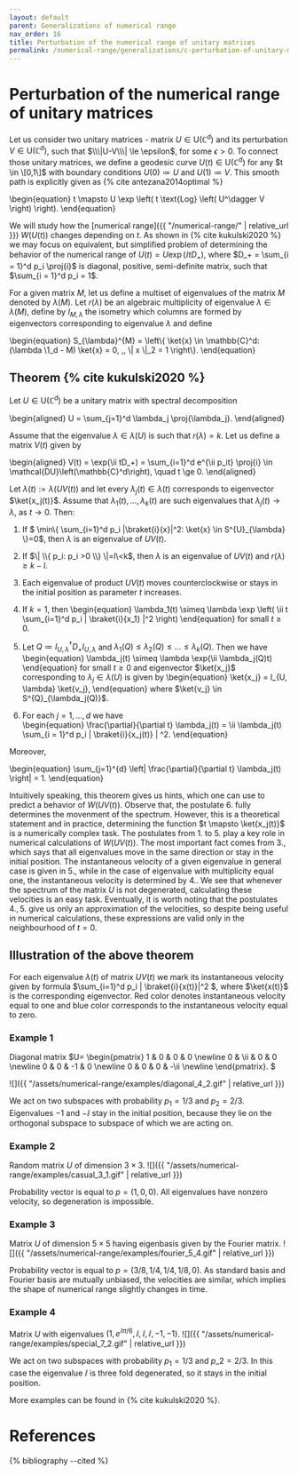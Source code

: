 ```yaml
---
layout: default
parent: Generalizations of numerical range
nav_order: 16
title: Perturbation of the numerical range of unitary matrices
permalink: /numerical-range/generalizations/c-perturbation-of-unitary-matrix-numerical-range/
---
```

# Perturbation of the numerical range of unitary matrices

Let us consider two unitary matrices - matrix $U \in \mathrm{U}(\mathbb{C}^d)$
and its perturbation $V \in \mathrm{U}(\mathbb{C}^d)$, such that $\\\|U-V\\\| \le \epsilon$, for some $\epsilon > 0$.
To connect those unitary matrices, we define a geodesic curve $U(t) \in \mathrm{U}(\mathbb{C}^d)$
for any $t \in \[0,1\]$ with boundary conditions $U(0) \coloneqq U$ and $U(1) \coloneqq V$. 
This smooth path is explicitly given as {% cite antezana2014optimal %} 

\begin{equation}
t \mapsto U \exp \left( t \text{Log} \left( U^\dagger V \right) \right). 
\end{equation}

We will study how the [numerical range]({{ "/numerical-range/" | relative_url }}) $W(U(t))$ changes depending on $t$. As shown in 
{% cite kukulski2020 %} we may focus on equivalent, but simplified problem of determining the behavior
of the numerical range of $U(t) = U \exp \left( \ii t D_+ \right)$, where $D_+ = \sum_{i = 1}^d p_i \proj{i}$ is diagonal, positive, 
semi-definite matrix, such that $\sum_{i = 1}^d p_i = 1$.

For a given matrix $M$, let us define a multiset of eigenvalues of the matrix $M$ denoted by $\lambda(M)$. Let 
$r(\lambda)$ be an algebraic multiplicity of eigenvalue $\lambda \in \lambda(M)$, define by $I_{M, \lambda}$ the isometry which
columns are formed by eigenvectors corresponding to eigenvalue $\lambda$ and define

\begin{equation}
S_{\lambda}^{M} = \left\\{ \ket{x} \in \mathbb{C}^d: (\lambda \1_d - M) \ket{x} = 0, \,\, \\\| x \\\|_2 = 1 \right\\}.
\end{equation}

## Theorem {% cite kukulski2020 %}

Let $U \in \mathrm{U}(\mathbb{C}^d)$ be a unitary matrix with spectral
decomposition 

\begin{aligned}
    U = \sum_{j=1}^d \lambda_j \proj{\lambda_j}.
\end{aligned}

Assume that the eigenvalue $\lambda \in \lambda(U)$ is such that $r(\lambda) = k$. Let us define a matrix 
$V(t)$ given by 

\begin{aligned}
    V(t) = \exp(\ii tD_+) = \sum_{i=1}^d e^{\ii p_it} \proj{i} \in \mathcal{DU}\left(\mathbb{C}^d\right),
    \quad t \ge 0.
\end{aligned}

Let $\lambda(t):=\lambda(UV(t))$ and let every $\lambda_j(t) \in \lambda(t)$ corresponds to
eigenvector $\ket{x_j(t)}$. Assume that $\lambda_{1}(t), \ldots, \lambda_{k}(t)$ are
such eigenvalues that $\lambda_{j}(t) \to \lambda$, as $t \to 0$. Then:

1. If $ \min\\{ \sum_{i=1}^d p_i |\braket{i}{x}|^2: \ket{x} \in S^{U}_{\lambda} \\}=0$, then $\lambda$ is an
eigenvalue of $UV(t)$.

2. If $\| \\{ p_i: p_i >0 \\} \|=l\<k$, then $\lambda$ is an eigenvalue of
$UV(t)$ and $r(\lambda) \ge k-l$.

3. Each eigenvalue of product $UV(t)$ moves counterclockwise or stays
in the initial position as parameter $t$ increases.

4. If $k=1$, then 
\begin{equation}
\lambda_1(t) \simeq \lambda \exp \left( \ii t \sum_{i=1}^d p_i | \braket{i}{x_1} |^2 \right)
\end{equation}
for small $t \ge 0$.

5. Let $Q \coloneqq I_{U,\lambda}^\dagger D_+ I_{U,\lambda}$ and $\lambda_1(Q) \le \lambda_2(Q) \le \ldots 
\le \lambda_k(Q)$. Then we have 
\begin{equation}
\lambda_j(t) \simeq \lambda \exp(\ii \lambda_j(Q)t) 
\end{equation}
for small $t \ge 0$ and eigenvector $\ket{x_j}$ corresponding to $\lambda_j \in \lambda(U)$ is 
given by
\begin{equation}
\ket{x_j} = I_{U, \lambda} \ket{v_j},
\end{equation}
where $\ket{v_j} \in S^{Q}_{\lambda_j(Q)}$.

6. For each $j=1,\ldots,d$ we have  
\begin{equation}
\frac{\partial}{\partial t} \lambda_j(t) = \ii \lambda_j(t) \sum_{i = 1}^d p_i | \braket{i}{x_j(t)} | ^2.
\end{equation}

Moreover,

\begin{equation}
\sum_{j=1}^{d} \left| \frac{\partial}{\partial t} \lambda_j(t) \right| = 1.
\end{equation}

Intuitively speaking, this theorem gives us hints, which one can use
to predict a behavior of $W(UV(t))$. Observe that, the postulate $6.$ fully
determines the movenment of the spectrum. However, this is a theoretical
statement and in practice, determining the function $t \mapsto \ket{x_j(t)}$ is a numerically
complex task. The postulates from $1.$ to $5.$ play a key role in numerical
calculations of $W(UV(t))$. The most important fact comes from $3.$, 
which says that all eigenvalues move in the same direction or stay in
the initial position. The instantaneous velocity of a given eigenvalue
in general case is given in $5.$, while in the case of eigenvalue with
multiplicity equal one, the instantaneous velocity is determined by
$4.$. We see that whenever the spectrum of the matrix $U$ is not
degenerated, calculating these velocities is an easy task. Eventually, it is worth noting
that the postulates $4., 5.$ give us only an approximation of the
velocities, so despite being useful in numerical calculations, these
expressions are valid only in the neighbourhood of $t=0$. 

## Illustration of the above theorem

For each eigenvalue $\lambda(t)$ of matrix $UV(t)$ we mark its
instantaneous velocity given by formula $\sum_{i=1}^d p_i | \braket{i}{x(t)}|^2 $,
where $\ket{x(t)}$ is the corresponding eigenvector. Red color denotes instantaneous
velocity equal to one and blue color corresponds to the instantaneous
velocity equal to zero.

### Example 1

Diagonal matrix 
$U=
    \begin{pmatrix} 
    1 & 0 & 0 & 0 \newline
    0 & \ii & 0 & 0 \newline
    0 & 0 & -1 & 0 \newline
    0 & 0 & 0 & -\ii \newline
    \end{pmatrix}.
$

![]({{ "/assets/numerical-range/examples/diagonal_4_2.gif" | relative_url }}) 

We act on two subspaces with probability $p_1 = 1/3$ and $p_2 = 2/3$. Eigenvalues $-1$ and
$-\ii$ stay in the initial position, because they lie on the orthogonal subspace to subspace 
of which we are acting on.

### Example 2

Random matrix $U$ of dimension $3 \times 3$.
![]({{ "/assets/numerical-range/examples/casual_3_1.gif" | relative_url }}) 

Probability vector is equal to $p = (1,0,0)$. All eigenvalues have nonzero velocity, so
degeneration is impossible.

### Example 3

Matrix $U$ of dimension $5\times 5$ having eigenbasis given by the Fourier matrix. 
![]({{ "/assets/numerical-range/examples/fourier_5_4.gif" | relative_url }}) 

Probability vector is equal to $p = (3/8,1/4,1/4,1/8,0)$. As standard basis
and Fourier basis are mutually unbiased, the velocities are similar, which
implies the shape of numerical range slightly changes in time.

### Example 4

Matrix $U$ with eigenvalues $(1,e^{\ii \pi /6}, \ii , \ii , \ii , -1, -1)$.
![]({{ "/assets/numerical-range/examples/special_7_2.gif" | relative_url }}) 

We act on two subspaces with probability $p_1 = 1/3$ and $p\_2 = 2/3$. In this case the
eigenvalue $\ii$ is three fold degenerated, so it stays in the initial position.

More examples can be found in {% cite kukulski2020 %}.

# References

{% bibliography --cited %}
